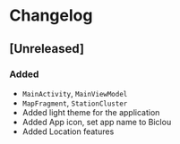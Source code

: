 # Changelog

## [Unreleased]

### Added 
- `MainActivity`, `MainViewModel`
- `MapFragment`, `StationCluster`
- Added light theme for the application
- Added App icon, set app name to Biclou
- Added Location features